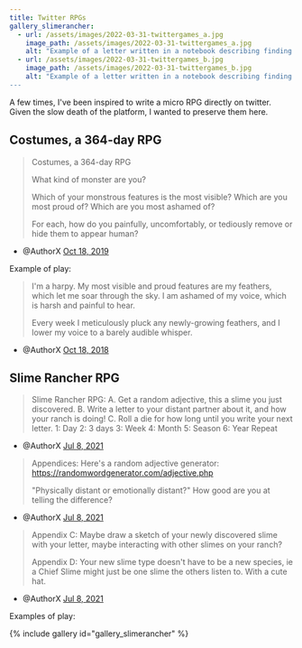 ```yaml
---
title: Twitter RPGs
gallery_slimerancher:
  - url: /assets/images/2022-03-31-twittergames_a.jpg
    image_path: /assets/images/2022-03-31-twittergames_a.jpg
    alt: "Example of a letter written in a notebook describing finding a \"Dependant Slime\" on Day 1"
  - url: /assets/images/2022-03-31-twittergames_b.jpg
    image_path: /assets/images/2022-03-31-twittergames_b.jpg
    alt: "Example of a letter written in a notebook describing finding a \"Reflective Slime\" on Day 8
---
```


A few times, I've been inspired to write a micro RPG directly on twitter. Given the slow death of the platform, I wanted to preserve them here.

## Costumes, a 364-day RPG

> Costumes, a 364-day RPG
>
> What kind of monster are you?
> 
> Which of your monstrous features is the most visible? Which are you most proud of? Which are you most ashamed of?
> 
> For each, how do you painfully, uncomfortably, or tediously remove or hide them to appear human?
- @AuthorX [Oct 18, 2019](https://twitter.com/AuthorX/status/1185120241073963009)

Example of play:

> I'm a harpy. My most visible and proud features are my feathers, which let me soar through the sky. I am ashamed of my voice, which is harsh and painful to hear.
> 
> Every week I meticulously pluck any newly-growing feathers, and I lower my voice to a barely audible whisper.
- @AuthorX [Oct 18, 2018](https://x.com/AuthorX/status/1185262759765778432)

## Slime Rancher RPG

> Slime Rancher RPG:
> A. Get a random adjective, this a slime you just discovered.
> B. Write a letter to your distant partner about it, and how your ranch is doing!
> C. Roll a die for how long until you write your next letter.
> 1: Day 2: 3 days 3: Week 4: Month 5: Season 6: Year
> Repeat
- @AuthorX [Jul 8, 2021](https://x.com/AuthorX/status/1413044021421871104)

> Appendices:
> Here's a random adjective generator: https://randomwordgenerator.com/adjective.php
> 
> "Physically distant or emotionally distant?"
> How good are you at telling the difference?
- @AuthorX [Jul 8, 2021](https://x.com/AuthorX/status/1413044022206152704)

> Appendix C: Maybe draw a sketch of your newly discovered slime with your letter, maybe interacting with other slimes on your ranch?
> 
> Appendix D: Your new slime type doesn't have to be a new species, ie a Chief Slime might just be one slime the others listen to. With a cute hat.
- @AuthorX [Jul 8, 2021](https://x.com/AuthorX/status/1413182545898913795)

Examples of play:

{% include gallery id="gallery_slimerancher" %}
